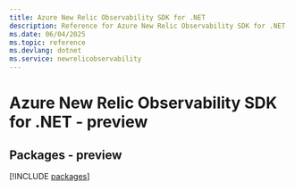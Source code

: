 ```yaml
---
title: Azure New Relic Observability SDK for .NET
description: Reference for Azure New Relic Observability SDK for .NET
ms.date: 06/04/2025
ms.topic: reference
ms.devlang: dotnet
ms.service: newrelicobservability
---
```

# Azure New Relic Observability SDK for .NET - preview
## Packages - preview
[!INCLUDE [packages](new-relic-observability-index.md)]